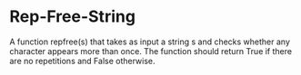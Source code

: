 # Rep-Free-String
A function repfree(s) that takes as input a string s and checks whether any character appears more than once. The function should return True if there are no repetitions and False otherwise.
